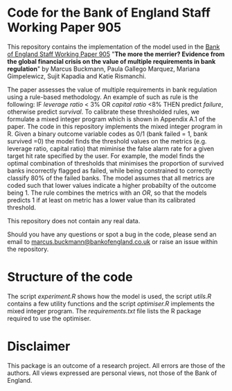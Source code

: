 # Code for the Bank of England Staff Working Paper 905

This repository contains the implementation of the model used in the [Bank of England Staff Working Paper 905](http://www.bankofengland.co.uk/working-paper/2021/XXX) "__The more the merrier? Evidence from the global financial crisis on the value of multiple requirements in bank regulation__" by Marcus Buckmann, Paula Gallego Marquez, Mariana Gimpelewicz, Sujit Kapadia and Katie Rismanchi. 

The paper assesses the value of multiple requirements in bank regulation using a rule-based methodology. An example of such as rule is the following: 
IF _leverage ratio_ < 3% OR _capital ratio_ <8% THEN predict _failure_, otherwise predict _survival_. To calibrate these thresholded rules, we formulate a mixed integer program which is shown in Appendix A.1 of the paper. The code in this repository implements the mixed integer program in R. Given a binary outcome variable codes as 0/1 (bank failed = 1, bank survived =0) the model finds the threshold values on the metrics (e.g. leverage ratio, capital ratio) that miminise the false alarm rate for a given target hit rate specified by the user. For example, the model finds the optimal combination of thresholds that minimises the proportion of survived banks incorrectly flagged as failed, while being constrained to correctly classify 80% of the failed banks. The model assumes that all metrics are coded such that lower values indicate a higher probabilty of the outcome being 1. The rule combines the metrics with an _OR_, so that the models predicts 1 if at least on metric has a lower value than its calibrated threshold. 


This repository does not contain any real data. 

Should you have any questions or spot a bug in the code, please send an email to marcus.buckmann@bankofengland.co.uk or raise an issue within the repository.

# Structure of the code

The script _experiment.R_ shows how the model is used, the script _utils.R_ contains a few utility functions and the script _optimiser.R_ implements the mixed integer program. The _requirements.txt_ file lists the R package required to use the optimiser.


# Disclaimer
This package is an outcome of a research project. All errors are those of the authors. All views expressed are personal views, not those of the Bank of England.

